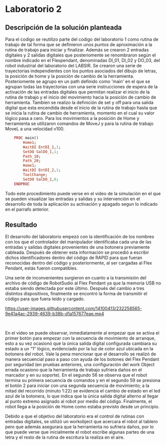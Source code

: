 # Laboratorio 2

## Descripción de la solución planteada

Para el codigo se reutilizo parte del codigo del laboratorio 1 como rutina de trabajo de tal forma que se definieron unos puntos de aproximación a la rutina de trabajo para iniciar y finalizar. Además se crearon 2 entradas digitales y 2 salidas digitales que posteriomente se renombraron según el nombre indicado en el Flexpendant, denominadas DI_01, DI_02 y DO_03, del robot industrial del laboratorio del LABSIR. Se crearon una serie de trayectorias independientes con los puntos asociados del dibujo de letras, la posición de home y la posición de cambio de la herramienta. Posteriomente se agrupo en un path definido como 'main' en el que se agrupan todas las trayectorias con una serie instrucciones de espera de la activación de las entradas digitales que permitan realizar el inicio de la rutina de trabajo y el inicio del movimiento hacia la posición de cambio de herramienta. Tambien se realizo la definición de set y off para una salida digital que esta encendida desde el inicio de la rutina de trabajo hasta que se inicia la rutina de cambio de herramienta, momento en el cual su valor lógico pasa a cero. Para los movimientos a la posición de Home y herramienta se utilizaron comandos de MoveJ y para la rutina de trabajo MoveL a una velocidad v100. 

```ruby
    PROC main()
		Home1;
		WaitDI EntDI_1,1;
		SetDO SalDO_1,1;
		Path_10;
		Path_20;
		Home1;
		WaitDI EntDI_2,1;
		ToolChange;
		SetDO SalDO_1,0;
    ENDPROC
```

Todo este procedimiento puede verse en el video de la simulación en el que se pueden visualizar las entradas y salidas y su intervención en el desarrollo de toda la aplicación su activación y apagado segun lo indicado en el parrafo anterior.

## Resultado

El desarrollo del laboratorio empezó con la identificación de los nombres con los que el controlador del manipulador identificaba cada una de las entradas y salidas digitales provenientes de una botonera previamente cableada. Después de obtener esta información se procedió a escribir dichos identificadores dentro del código de RAPID para que fueran reconocidas dentro del código y posteriormente, al ser cargadas al Flex Pendant, estás fueron compatibles.

Una serie de inconvenientes surgieron en cuanto a la transmisión del archivo de código de RobotSudio al Flex Pendant ya que la memoria USB no estaba siendo detectada por este último. Después del cambio a tres distintos dispositivos, finalmente se encontró la forma de transmitir el código para que fuera leído y cargado.

https://user-images.githubusercontent.com/14100413/232258565-9e41a4ac-2939-4639-b38b-d1a157677eae.mp4

<br>

En el video se puede observar, inmediatamente al empezar que se activa el primer botón para empezar con la secuencia de movimiento de arranque, esto a su vez ocasionó que la única salida digital configurada cambiara su estado a un “1“ lógico, evidenciado por la luz de color azul ubicada en la botonera del robot. Vale la pena mencionar que el desarrollo se realizó de manera secuencial paso a paso con ayuda de los botones del Flex Pendant por seguridad (en pruebas anteriores, una configuración del work Object errada ocasiono que la herramienta de trabajo sufriera daños en el marcador y en su soporte). En el segundo 56 se observa que el robot termina su primera secuencia de comandos y en el segundo 59 se presiona el botón 2 para iniciar con una segunda secuencia de movimiento; a la mitad del recorrido (minuto 1:22) se evidencia el cambio de estado en el led azul de la botonera, lo que indica que la única salida digital alterno al llegar al punto extremo asignado al robot por medio del código. Finalmente, el robot llega a la posición de Home como estaba previsto desde un principio. 

Debido a que el objetivo del laboratorio era el control de rutinas con entradas digitales, se utilizó un workobject que acercara el robot al tablero pero que además asegurara que la herramienta no sufriera daños, por lo que puede verse que inicialmente el robot escribe algunas partes de una letra y el resto de la rutina de escritura la realiza en el aire.  
